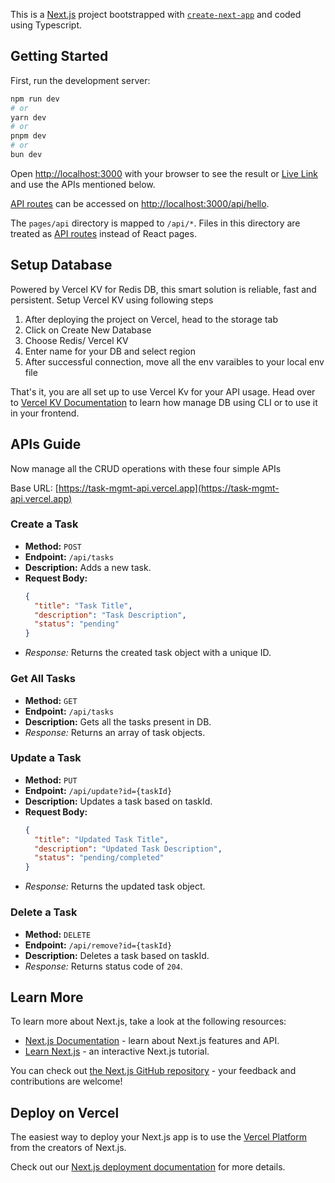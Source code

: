 This is a [Next.js](https://nextjs.org/) project bootstrapped with [`create-next-app`](https://github.com/vercel/next.js/tree/canary/packages/create-next-app) and coded using Typescript.

## Getting Started

First, run the development server:

```bash
npm run dev
# or
yarn dev
# or
pnpm dev
# or
bun dev
```

Open [http://localhost:3000](http://localhost:3000) with your browser to see the result
or [Live Link](https://task-mgmt-api.vercel.app/) and use the APIs mentioned below.

[API routes](https://nextjs.org/docs/api-routes/introduction) can be accessed on [http://localhost:3000/api/hello](http://localhost:3000/api/hello).

The `pages/api` directory is mapped to `/api/*`. Files in this directory are treated as [API routes](https://nextjs.org/docs/api-routes/introduction) instead of React pages.

## Setup Database
Powered by Vercel KV for Redis DB, this smart solution is reliable, fast and persistent. Setup Vercel KV using following steps
1. After deploying the project on Vercel, head to the storage tab
2. Click on Create New Database
3. Choose Redis/ Vercel KV
4. Enter name for your DB and select region
5. After successful connection, move all the env varaibles to your local env file

That's it, you are all set up to use Vercel Kv for your API usage. Head over to [Vercel KV Documentation](https://vercel.com/docs/storage/vercel-kv) to learn how manage DB using CLI or to use it in your frontend.

## APIs Guide
Now manage all the CRUD operations with these four simple APIs

Base URL: [https://task-mgmt-api.vercel.app](https://task-mgmt-api.vercel.app)
### Create a Task
- **Method:** `POST`
- **Endpoint:** `/api/tasks`
- **Description:** Adds a new task.
- **Request Body:**
  ```json
  {
    "title": "Task Title",
    "description": "Task Description",
    "status": "pending"
  }
- *Response:* Returns the created task object with a unique ID.

### Get All Tasks
- **Method:** `GET`
- **Endpoint:** `/api/tasks`
- **Description:** Gets all the tasks present in DB.
- *Response:*  Returns an array of task objects.

### Update a Task
- **Method:** `PUT`
- **Endpoint:** `/api/update?id={taskId}`
- **Description:** Updates a task based on taskId.
- **Request Body:**
  ```json
  {
    "title": "Updated Task Title",
    "description": "Updated Task Description",
    "status": "pending/completed"
  }
- *Response:* Returns the updated task object.

### Delete a Task
- **Method:** `DELETE`
- **Endpoint:** `/api/remove?id={taskId}`
- **Description:** Deletes a task based on taskId.
- *Response:* Returns status code of `204`.
  

## Learn More

To learn more about Next.js, take a look at the following resources:

- [Next.js Documentation](https://nextjs.org/docs) - learn about Next.js features and API.
- [Learn Next.js](https://nextjs.org/learn) - an interactive Next.js tutorial.

You can check out [the Next.js GitHub repository](https://github.com/vercel/next.js/) - your feedback and contributions are welcome!

## Deploy on Vercel

The easiest way to deploy your Next.js app is to use the [Vercel Platform](https://vercel.com/new?utm_medium=default-template&filter=next.js&utm_source=create-next-app&utm_campaign=create-next-app-readme) from the creators of Next.js.

Check out our [Next.js deployment documentation](https://nextjs.org/docs/deployment) for more details.
